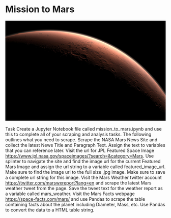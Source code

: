 # Mission to Mars
![logo](/images/logo.jpg)

Task
Create a Jupyter Notebook file called mission_to_mars.ipynb and use this to complete all of your scraping and analysis tasks. The following outlines what you need to scrape.
Scrape the NASA Mars News Site and collect the latest News Title and Paragraph Text. Assign the text to variables that you can reference later.
Visit the url for JPL Featured Space Image https://www.jpl.nasa.gov/spaceimages/?search=&category=Mars.
Use splinter to navigate the site and find the image url for the current Featured Mars Image and assign the url string to a variable called featured_image_url.
Make sure to find the image url to the full size .jpg image.
Make sure to save a complete url string for this image.
Visit the Mars Weather twitter account https://twitter.com/marswxreport?lang=en and scrape the latest Mars weather tweet from the page. Save the tweet text for the weather report as a variable called mars_weather.
Visit the Mars Facts webpage https://space-facts.com/mars/ and use Pandas to scrape the table containing facts about the planet including Diameter, Mass, etc.
Use Pandas to convert the data to a HTML table string.
